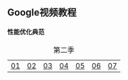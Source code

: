 ## Google视频教程

#### 性能优化典范

<table>
    <caption>第二季</caption>
    <tr>
        <td><a href="https://mwping.github.io/assets/video/s2e1.mp4" target="_blank">01</a></td>
        <td><a href="https://mwping.github.io/assets/video/s2e2.mp4" target="_blank">02</a></td>
        <td><a href="https://mwping.github.io/assets/video/s2e3.mp4" target="_blank">03</a></td>
        <td><a href="https://mwping.github.io/assets/video/s2e4.mp4" target="_blank">04</a></td>
        <td><a href="https://mwping.github.io/assets/video/s2e5.mp4" target="_blank">05</a></td>
        <td><a href="https://mwping.github.io/assets/video/s2e6.mp4" target="_blank">06</a></td>
        <td><a href="https://mwping.github.io/assets/video/第二季第四集s2e4.mp4" target="_blank">07</a></td>
    </tr>
</table>
